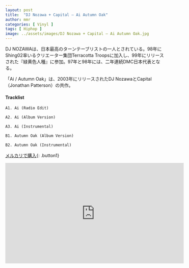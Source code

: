 ```yaml
---
layout: post
title:  "DJ Nozawa + Capital – Ai Autumn Oak"
author: mmr
categories: [ Vinyl ]
tags: [ Hiphop ]
image: ../assets/images/DJ Nozawa + Capital – Ai Autumn Oak.jpg
---
```


DJ NOZAWAは、日本最高のターンテーブリストの一人とされている。98年にShing02率いるクリエーター集団Terracotta Troopsに加入し、99年にリリースされた『緑黄色人種』に参加。97年と98年には、二年連続DMC日本代表となる。

「Ai / Autumn Oak」は、2003年にリリースされたDJ NozawaとCapital（Jonathan Patterson）の共作。

#### Tracklist
```md
A1. Ai (Radio Edit)

A2. Ai (Album Version)

A3. Ai (Instrumental)

B1. Autumn Oak (Album Version)

B2. Autumn Oak (Instrumental)
```

[メルカリで購入](https://jp.mercari.com/item/m46537782118?afid=6142608987){: .button1}

<iframe width="560" height="315" src="https://www.youtube.com/embed/z_SjRTOSdxE?si=W1lzg0sd_RI7pPJN" title="YouTube video player" frameborder="0" allow="accelerometer; autoplay; clipboard-write; encrypted-media; gyroscope; picture-in-picture; web-share" referrerpolicy="strict-origin-when-cross-origin" allowfullscreen></iframe>
